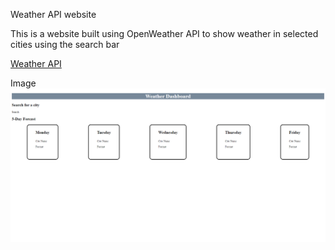 Weather API website


This is a website built using OpenWeather API to show weather in selected cities using the search bar

 <a href="https://oatmealcrisp.github.io/sunshine/" target="_blank">Weather API </a>


Image <img src="./assets/images/Weather-Screenshot.png">
